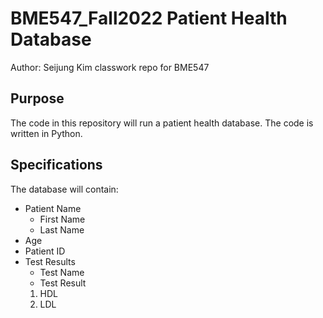# BME547_Fall2022 Patient Health Database
Author: Seijung Kim
classwork repo for BME547

## Purpose
The code in this repository will run a patient health database. The code is written in Python.

## Specifications
The database will contain:
* Patient Name
    - First Name
    - Last Name
* Age
* Patient ID
* Test Results
    - Test Name
    - Test Result
    1. HDL
    2. LDL

